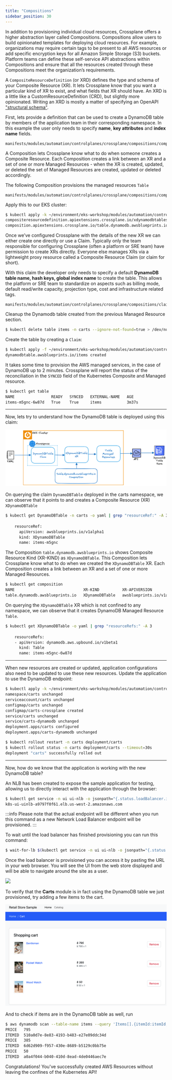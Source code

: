 ```yaml
---
title: "Compositions"
sidebar_position: 30
---
```


In addition to provisioning individual cloud resources, Crossplane offers a higher abstraction layer called Compositions. Compositions allow users to build opinionated templates for deploying cloud resources. For example, organizations may require certain tags to be present to all AWS resources or add specific encryption keys for all Amazon Simple Storage (S3) buckets. Platform teams can define these self-service API abstractions within Compositions and ensure that all the resources created through these Compositions meet the organization’s requirements.

A `CompositeResourceDefinition` (or XRD) defines the type and schema of your Composite Resource (XR). It lets Crossplane know that you want a particular kind of XR to exist, and what fields that XR should have. An XRD is a little like a CustomResourceDefinition (CRD), but slightly more opinionated. Writing an XRD is mostly a matter of specifying an OpenAPI ["structural schema"](https://kubernetes.io/docs/tasks/extend-kubernetes/custom-resources/custom-resource-definitions/).

First, lets provide a definition that can be used to create a DynamoDB table by members of the application team in their corresponding namespace. In this example the user only needs to specify **name**, **key attributes** and **index name** fields.

```file
manifests/modules/automation/controlplanes/crossplane/compositions/composition/definition.yaml
```

A Composition lets Crossplane know what to do when someone creates a Composite Resource. Each Composition creates a link between an XR and a set of one or more Managed Resources - when the XR is created, updated, or deleted the set of Managed Resources are created, updated or deleted accordingly.

The following Composition provisions the managed resources `Table`

```file
manifests/modules/automation/controlplanes/crossplane/compositions/composition/table.yaml
```

Apply this to our EKS cluster:

```bash
$ kubectl apply -k ~/environment/eks-workshop/modules/automation/controlplanes/crossplane/compositions/composition
compositeresourcedefinition.apiextensions.crossplane.io/xdynamodbtables.awsblueprints.io created
composition.apiextensions.crossplane.io/table.dynamodb.awsblueprints.io created
```

Once we’ve configured Crossplane with the details of the new XR we can either create one directly or use a Claim. Typically only the team responsible for configuring Crossplane (often a platform or SRE team) have permission to create XRs directly. Everyone else manages XRs via a lightweight proxy resource called a Composite Resource Claim (or claim for short).

With this claim the developer only needs to specify a default **DynamoDB table name, hash keys, global index name** to create the table. This allows the platform or SRE team to standardize on aspects such as billing mode, default read/write capacity, projection type, cost and infrastructure related tags.

```file
manifests/modules/automation/controlplanes/crossplane/compositions/claim/claim.yaml
```

Cleanup the Dynamodb table created from the previous Managed Resource section.

```bash
$ kubectl delete table items -n carts --ignore-not-found=true > /dev/null
```

Create the table by creating a `Claim`:

```bash
$ kubectl apply -f ~/environment/eks-workshop/modules/automation/controlplanes/crossplane/compositions/claim/claim.yaml -n carts
dynamodbtable.awsblueprints.io/items created
```

It takes some time to provision the AWS managed services, in the case of DynamoDB up to 2 minutes. Crossplane will report the status of the reconciliation in the `SYNCED` field of the Kubernetes Composite and Managed resource.

```bash
$ kubectl get table
NAME                READY   SYNCED   EXTERNAL-NAME   AGE
items-m5gnc-6w87d   True    True     items           3m37s
```

---

Now, lets try to understand how the DynamoDB table is deployed using this claim:

![Crossplane reconciler concept](./assets/ddb-claim-architecture.png)

On querying the claim `DynamoDBTable` deployed in the carts namespace, we can observe that it points to and creates a Composite Resource (XR) `XDynamoDBTable`

```bash
$ kubectl get DynamoDBTable -n carts -o yaml | grep "resourceRef:" -A 3
    
    resourceRef:
      apiVersion: awsblueprints.io/v1alpha1
      kind: XDynamoDBTable
      name: items-m5gnc
```

The Composition `table.dynamodb.awsblueprints.io` shows Composite Resource Kind (XR-KIND) as `XDynamoDBTable`. This Composition lets Crossplane know what to do when we created the `XDynamoDBTable` XR. Each Composition creates a link between an XR and a set of one or more Managed Resources.

```bash
$ kubectl get composition
NAME                              XR-KIND          XR-APIVERSION               AGE
table.dynamodb.awsblueprints.io   XDynamoDBTable   awsblueprints.io/v1alpha1   143m
```

On querying the `XDynamoDBTable` XR which is not confined to any namespace, we can observe that it creates DynamoDB Managed Resource `Table`.

```bash
$ kubectl get XDynamoDBTable -o yaml | grep "resourceRefs:" -A 3  

    resourceRefs:
    - apiVersion: dynamodb.aws.upbound.io/v1beta1
      kind: Table
      name: items-m5gnc-6w87d
```

---

When new resources are created or updated, application configurations also need to be updated to use these new resources. Update the application to use the DynamoDB endpoint:

```bash
$ kubectl apply -k ~/environment/eks-workshop/modules/automation/controlplanes/crossplane/application
namespace/carts unchanged
serviceaccount/carts unchanged
configmap/carts unchanged
configmap/carts-crossplane created
service/carts unchanged
service/carts-dynamodb unchanged
deployment.apps/carts configured
deployment.apps/carts-dynamodb unchanged
```

```bash
$ kubectl rollout restart -n carts deployment/carts
$ kubectl rollout status -n carts deployment/carts --timeout=30s
deployment "carts" successfully rolled out
```

---

Now, how do we know that the application is working with the new DynamoDB table?

An NLB has been created to expose the sample application for testing, allowing us to directly interact with the application through the browser:

```bash
$ kubectl get service -n ui ui-nlb -o jsonpath="{.status.loadBalancer.ingress[*].hostname}{'\n'}"
k8s-ui-uinlb-a9797f0f61.elb.us-west-2.amazonaws.com
```

:::info
Please note that the actual endpoint will be different when you run this command as a new Network Load Balancer endpoint will be provisioned.
:::

To wait until the load balancer has finished provisioning you can run this command:

```bash timeout=610
$ wait-for-lb $(kubectl get service -n ui ui-nlb -o jsonpath="{.status.loadBalancer.ingress[*].hostname}{'\n'}")
```

Once the load balancer is provisioned you can access it by pasting the URL in your web browser. You will see the UI from the web store displayed and will be able to navigate around the site as a user.

<browser url="http://k8s-ui-uinlb-a9797f0f61.elb.us-west-2.amazonaws.com">
<img src={require('@site/static/img/sample-app-screens/home.png').default}/>
</browser>

To verify that the **Carts** module is in fact using the DynamoDB table we just provisioned, try adding a few items to the cart.

![Cart screenshot](./assets/cart-items-present.png)

And to check if items are in the DynamoDB table as well, run

```bash
$ aws dynamodb scan --table-name items --query 'Items[].{itemId:itemId,Price:unitPrice}' --output text
PRICE   795
ITEMID  510a0d7e-8e83-4193-b483-e27e09ddc34d
PRICE   385
ITEMID  6d62d909-f957-430e-8689-b5129c0bb75e
PRICE   50
ITEMID  a0a4f044-b040-410d-8ead-4de0446aec7e
```

Congratulations! You've successfully created AWS Resources without leaving the confines of the Kubernetes API!